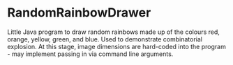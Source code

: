 # RandomRainbowDrawer
Little Java program to draw random rainbows made up of the colours red, orange, yellow, green, and blue. Used to demonstrate combinatorial explosion.
At this stage, image dimensions are hard-coded into the program - may implement passing in via command line arguments.
